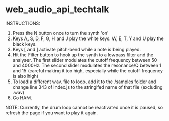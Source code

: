 # web_audio_api_techtalk

INSTRUCTIONS:
1. Press the N button once to turn the synth 'on'
2. Keys A, S, D, F, G, H and J play the white keys. W, E, T, Y and U play the black keys.
3. Keys [ and ] activate pitch-bend while a note is being played.
4. Hit the Filter button to hook up the synth to a lowpass filter and the analyser. 
   The first slider modulates the cutoff frequency between 50 and 4000Hz.
   The second slider modulates the resonance/Q between 1 and 15 (careful making it too high, especially while the cutoff frequency is also high)
5. To load a different wav. file to loop, add it to the /samples folder and change line 343 of index.js to the stringifed name of that file (excluding .wav)
6. Go HAM.

NOTE: Currently, the drum loop cannot be reactivated once it is paused, so refresh the page if you want to play it again.
